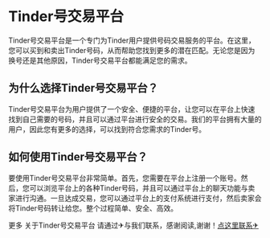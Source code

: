 # Tinder号交易平台

Tinder号交易平台是一个专门为Tinder用户提供号码交易服务的平台。在这里，您可以买到和卖出Tinder号码，从而帮助您找到更多的潜在匹配。无论您是因为换号还是其他原因，Tinder号交易平台都能满足您的需求。

## 为什么选择Tinder号交易平台？

Tinder号交易平台为用户提供了一个安全、便捷的平台，让您可以在平台上快速找到自己需要的号码，并且可以通过平台进行安全的交易。我们的平台拥有大量的用户，因此您有更多的选择，可以找到符合您需求的Tinder号。

## 如何使用Tinder号交易平台？

要使用Tinder号交易平台非常简单。首先，您需要在平台上注册一个账号。然后，您可以浏览平台上的各种Tinder号码，并且可以通过平台上的聊天功能与卖家进行沟通。一旦达成交易，您可以通过平台上的支付系统进行支付，然后卖家会将Tinder号码转让给您。整个过程简单、安全、高效。

更多 关于Tinder号交易平台 请通过✈与我们联系，感谢阅读,谢谢！[点这里联系✈](https://add.k02.cc)
